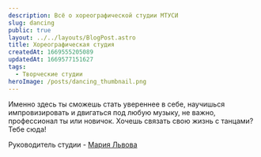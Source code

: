 ```yaml
---
description: Всё о хореографической студии МТУСИ
slug: dancing
public: true
layout: ../../layouts/BlogPost.astro
title: Хореографическая студия
createdAt: 1669555205089
updatedAt: 1669577151627
tags:
  - Творческие студии
heroImage: /posts/dancing_thumbnail.png
---
```



Именно здесь ты сможешь стать увереннее в себе, научишься импровизировать и двигаться под любую музыку, не важно, профессионал ты или новичок. Хочешь связать свою жизнь с танцами? Тебе сюда!

Руководитель студии - [Мария Львова](https://vk.com/id14221942)
